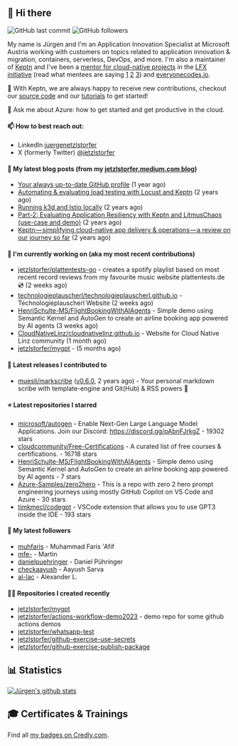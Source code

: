 ## 👋 Hi there 



![GitHub last commit](https://img.shields.io/github/last-commit/jetzlstorfer/jetzlstorfer?label=updated)
![GitHub followers](https://img.shields.io/github/followers/jetzlstorfer?label=GitHub%20followers)

My name is Jürgen and I'm an Application Innovation Specialist at Microsoft Austria working with customers on topics related to application innovation & migration, containers, serverless, DevOps, and more. I'm also a maintainer of [Keptn](https://keptn.sh) and I've been a [mentor for cloud-native projects](https://medium.com/keptn/keptn-simplifying-cloud-native-app-delivery-operations-a-review-on-our-journey-so-far-5d0f56619662) in the [LFX initiative](https://lfx.linuxfoundation.org/tools/mentorship/) (read what mentees are saying [1](https://www.ankitjain28.me/communitybridge-mentee-with-keptn/) [2](https://www.cncf.io/blog/2021/07/13/spring-term-lfx-program-largest-graduating-class-with-28-successful-cncf-interns/) [3](https://rajdas98.medium.com/my-experience-with-linux-foundation-mentorship-program-80b3614c55f5?source=post_internal_links---------3----------------------------)) and [everyonecodes.io](https://everyonecodes.io/).

👯 With Keptn, we are always happy to receive new contributions, checkout our [source code](https://github.com/keptn/keptn) and our [tutorials](https://tutorials.keptn.sh) to get started!

💬 Ask me about Azure: how to get started and get productive in the cloud.

#### 📫 How to best reach out: 
- LinkedIn [juergenetzlstorfer](https://www.linkedin.com/in/juergenetzlstorfer/)
- X (formerly Twitter) [@jetzlstorfer](https://twitter.com/jetzlstorfer)


#### 📖 My latest blog posts (from my [jetzlstorfer.medium.com blog](https://jetzlstorfer.medium.com))
- [Your always up-to-date GitHub profile](https://jetzlstorfer.medium.com/your-always-up-to-date-github-profile-398b3c9d8de5?source=rss-14f716fb26f2------2) (1 year ago)
- [Automating &amp; evaluating load testing with Locust and Keptn](https://medium.com/keptn/automating-evaluating-load-testing-with-locust-and-keptn-6cf5c8f76bed?source=rss-14f716fb26f2------2) (2 years ago)
- [Running k3d and Istio locally](https://jetzlstorfer.medium.com/running-k3d-and-istio-locally-32adc5c41a63?source=rss-14f716fb26f2------2) (2 years ago)
- [Part-2: Evaluating Application Resiliency with Keptn and LitmusChaos (use-case and demo)](https://medium.com/keptn/part-2-evaluating-application-resiliency-with-keptn-and-litmuschaos-use-case-and-demo-f43b264a2294?source=rss-14f716fb26f2------2) (2 years ago)
- [Keptn — simplifying cloud-native app delivery &amp; operations — a review on our journey so far](https://medium.com/keptn/keptn-simplifying-cloud-native-app-delivery-operations-a-review-on-our-journey-so-far-5d0f56619662?source=rss-14f716fb26f2------2) (2 years ago)

#### 👷 I'm currently working on (aka my most recent contributions)

- [jetzlstorfer/plattentests-go](https://github.com/jetzlstorfer/plattentests-go) - creates a spotify playlist based on most recent record reviews from my favourite music website plattentests.de 💿 (2 weeks ago)
- [technologieplauscherl/technologieplauscherl.github.io](https://github.com/technologieplauscherl/technologieplauscherl.github.io) - Technologieplauscherl Website (2 weeks ago)
- [HenriSchulte-MS/FlightBookingWithAIAgents](https://github.com/HenriSchulte-MS/FlightBookingWithAIAgents) - Simple demo using Semantic Kernel and AutoGen to create an airline booking app powered by AI agents (3 weeks ago)
- [CloudNativeLinz/cloudnativelinz.github.io](https://github.com/CloudNativeLinz/cloudnativelinz.github.io) - Website for Cloud Native Linz community (1 month ago)
- [jetzlstorfer/mygpt](https://github.com/jetzlstorfer/mygpt) -  (5 months ago)

#### 🚀 Latest releases I contributed to

- [muesli/markscribe](https://github.com/muesli/markscribe) ([v0.6.0](https://github.com/muesli/markscribe/releases/tag/v0.6.0), 2 years ago) - Your personal markdown scribe with template-engine and Git(Hub) &amp; RSS powers 📜

#### ⭐ Latest repositories I starred

- [microsoft/autogen](https://github.com/microsoft/autogen) - Enable Next-Gen Large Language Model Applications. Join our Discord: https://discord.gg/pAbnFJrkgZ - 19302 stars
- [cloudcommunity/Free-Certifications](https://github.com/cloudcommunity/Free-Certifications) - A curated list of free courses &amp; certifications. - 16718 stars
- [HenriSchulte-MS/FlightBookingWithAIAgents](https://github.com/HenriSchulte-MS/FlightBookingWithAIAgents) - Simple demo using Semantic Kernel and AutoGen to create an airline booking app powered by AI agents - 7 stars
- [Azure-Samples/zero2hero](https://github.com/Azure-Samples/zero2hero) - This is a repo with zero 2 hero prompt engineering journeys using mostly GitHub Copilot on VS Code and Azure - 30 stars
- [timkmecl/codegpt](https://github.com/timkmecl/codegpt) - VSCode extension that allows you to use GPT3 inside the IDE - 193 stars

#### 👥 My latest followers

- [muhfaris](https://github.com/muhfaris) - Muhammad Faris &#39;Afif
- [mfe-](https://github.com/mfe-) - Martin
- [danielpuehringer](https://github.com/danielpuehringer) - Daniel Pühringer
- [checkaayush](https://github.com/checkaayush) - Aayush Sarva
- [al-lac](https://github.com/al-lac) - Alexander L.

#### 👨‍💻 Repositories I created recently

- [jetzlstorfer/mygpt](https://github.com/jetzlstorfer/mygpt)
- [jetzlstorfer/actions-workflow-demo2023](https://github.com/jetzlstorfer/actions-workflow-demo2023) - demo repo for some github actions demos
- [jetzlstorfer/whatsapp-test](https://github.com/jetzlstorfer/whatsapp-test)
- [jetzlstorfer/github-exercise-use-secrets](https://github.com/jetzlstorfer/github-exercise-use-secrets)
- [jetzlstorfer/github-exercise-publish-package](https://github.com/jetzlstorfer/github-exercise-publish-package)


## 📊 Statistics

[![Jürgen's github stats](https://github-readme-stats.vercel.app/api?username=jetzlstorfer&show_icons=true&count_private=true)](https://github.com/jetzlstorfer)

## 🎓 Certificates & Trainings

<!--START_SECTION:badges-->
<!--END_SECTION:badges-->

Find all [my badges on Credly.com](https://www.credly.com/users/jetzlstorfer/badges).

